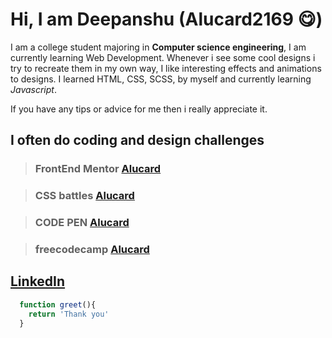# Hi, I am Deepanshu (Alucard2169 **😋**)

I am a college student majoring in __Computer science engineering__, I am currently learning Web Development. 
Whenever i see some cool designs i try to recreate them in my own way, I like interesting effects and animations to designs.
I learned HTML, CSS, SCSS, by myself and currently learning *Javascript*.

If you have any tips or advice for me then i really appreciate it.

## I often do coding and design challenges

> ### FrontEnd Mentor [Alucard](https://www.frontendmentor.io/profile/Alucard2169)


> ### CSS battles [Alucard](https://cssbattle.dev/player/NpJ77jYmXnRX59cw7u9iXJlQfr83)


> ### CODE PEN [Alucard](https://codepen.io/alucard2169)


> ### freecodecamp [Alucard](https://www.freecodecamp.org/alucard2169)


## [LinkedIn](https://www.linkedin.com/in/deepanshu-aab1181a6/)


```Javascript
  function greet(){
    return 'Thank you'
  }
```
